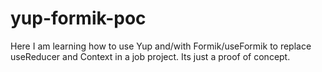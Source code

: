 # yup-formik-poc
Here I am learning how to use Yup and/with Formik/useFormik to replace useReducer and Context in a job project. Its just a proof of concept. 
